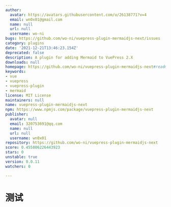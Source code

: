 ```yaml
---
author:
  avatar: https://avatars.githubusercontent.com/u/26138771?v=4
  email: wn0x01@gmail.com
  name: null
  url: null
  username: wo-ni
bugs: https://github.com/wo-ni/vuepress-plugin-mermaidjs-next/issues
category: plugins
date: '2021-12-21T13:46:23.154Z'
deprecated: false
description: A plugin for adding Mermaid to VuePress 2.X
downloads: null
homepage: https://github.com/wo-ni/vuepress-plugin-mermaidjs-next#readme
keywords:
- vue
- vuepress
- vuepress-plugin
- mermaid
license: MIT License
maintainers: null
name: vuepress-plugin-mermaidjs-next
npm: https://www.npmjs.com/package/vuepress-plugin-mermaidjs-next
publisher:
  avatar: null
  email: 320753691@qq.com
  name: null
  url: null
  username: wn0x01
repository: https://github.com/wo-ni/vuepress-plugin-mermaidjs-next
score: 0.455806226443923
stars: 0
unstable: true
version: 0.0.11
watchers: 0

---
```


# 测试

